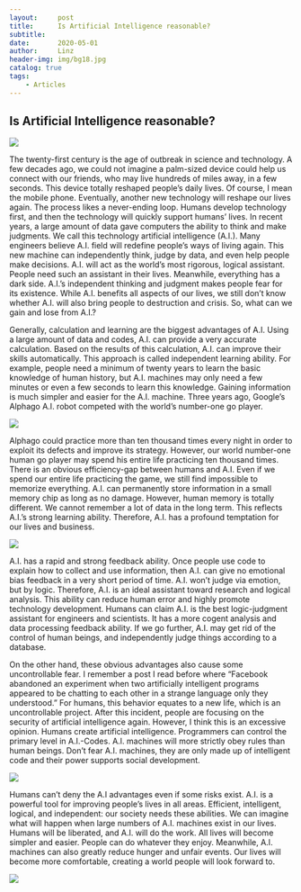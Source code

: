 ```yaml
---
layout:     post
title:      Is Artificial Intelligence reasonable?
subtitle:   
date:       2020-05-01
author:     Linz
header-img: img/bg18.jpg
catalog: true
tags:
    - Articles
---
```


## Is Artificial Intelligence reasonable?

![](https://specials-images.forbesimg.com/imageserve/1138781799/960x0.jpg?fit=scale)

The twenty-first century is the age of outbreak in science and technology. A few decades ago, we could not imagine a palm-sized device could help us connect with our friends, who may live hundreds of miles away, in a few seconds. This device totally reshaped people’s daily lives. Of course, I mean the mobile phone. Eventually, another new technology will reshape our lives again. The process likes a never-ending loop. Humans develop technology first, and then the technology will quickly support humans’ lives. In recent years, a large amount of data gave computers the ability to think and make judgments. We call this technology artificial intelligence (A.I.). Many engineers believe A.I. field will redefine people’s ways of living again. This new machine can independently think, judge by data, and even help people make decisions. A.I. will act as the world’s most rigorous, logical assistant. People need such an assistant in their lives. Meanwhile, everything has a dark side. A.I.’s independent thinking and judgment makes people fear for its existence. While A.I. benefits all aspects of our lives, we still don’t know whether A.I. will also bring people to destruction and crisis. So, what can we gain and lose from A.I.?

Generally, calculation and learning are the biggest advantages of A.I. Using a large amount of data and codes, A.I. can provide a very accurate calculation. Based on the results of this calculation, A.I. can improve their skills automatically. This approach is called independent learning ability. For example, people need a minimum of twenty years to learn the basic knowledge of human history, but A.I. machines may only need a few minutes or even a few seconds to learn this knowledge. Gaining information is much simpler and easier for the A.I. machine. Three years ago, Google’s Alphago A.I. robot competed with the world’s number-one go player.

![](https://miro.medium.com/max/1200/0*I3e_Y1ewLVn0MMxV.jpeg)

Alphago could practice more than ten thousand times every night in order to exploit its defects and improve its strategy. However, our world number-one human go player may spend his entire life practicing ten thousand times. There is an obvious efficiency-gap between humans and A.I. Even if we spend our entire life practicing the game, we still find impossible to memorize everything. A.I. can permanently store information in a small memory chip as long as no damage. However, human memory is totally different. We cannot remember a lot of data in the long term. This reflects A.I.’s strong learning ability. Therefore, A.I. has a profound temptation for our lives and business.

![](https://miro.medium.com/max/1248/1*1khR60e4guqXFta7_0L1EQ.png)

A.I. has a rapid and strong feedback ability. Once people use code to explain how to collect and use information, then A.I. can give no emotional bias feedback in a very short period of time. A.I. won’t judge via emotion, but by logic. Therefore, A.I. is an ideal assistant toward research and logical analysis. This ability can reduce human error and highly promote technology development. Humans can claim A.I. is the best logic-judgment assistant for engineers and scientists. It has a more cogent analysis and data processing feedback ability. If we go further, A.I. may get rid of the control of human beings, and independently judge things according to a database.

On the other hand, these obvious advantages also cause some uncontrollable fear. I remember a post I read before where “Facebook abandoned an experiment when two artificially intelligent programs appeared to be chatting to each other in a strange language only they understood.” For humans, this behavior equates to a new life, which is an uncontrollable project. After this incident, people are focusing on the security of artificial intelligence again. However, I think this is an excessive opinion. Humans create artificial intelligence. Programmers can control the primary level in A.I.-Codes. A.I. machines will more strictly obey rules than human beings. Don’t fear A.I. machines, they are only made up of intelligent code and their power supports social development.

![](https://emsnews.files.wordpress.com/2017/08/screen-shot-2017-08-01-at-8-34-35-am.png?w=584)

Humans can’t deny the A.I advantages even if some risks exist. A.I. is a powerful tool for improving people’s lives in all areas. Efficient, intelligent, logical, and independent: our society needs these abilities. We can imagine what will happen when large numbers of A.I. machines exist in our lives. Humans will be liberated, and A.I. will do the work. All lives will become simpler and easier. People can do whatever they enjoy. Meanwhile, A.I. machines can also greatly reduce hunger and unfair events. Our lives will become more comfortable, creating a world people will look forward to.

![](https://data-flair.training/blogs/wp-content/uploads/sites/2/2019/11/Future-of-Artificial-Intelligence-2.jpg)
